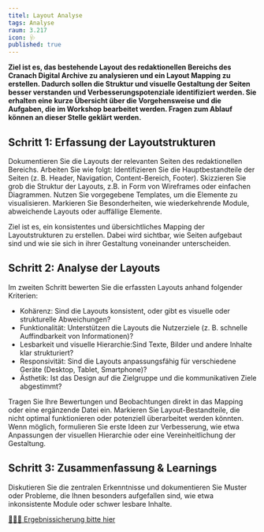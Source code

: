 ```yaml
---
titel: Layout Analyse
tags: Analyse
raum: 3.217
icon: 🩺
published: true
---
```





**Ziel ist es, das bestehende Layout des redaktionellen Bereichs des Cranach Digital Archive zu analysieren und ein Layout Mapping zu erstellen. Dadurch sollen die Struktur und visuelle Gestaltung der Seiten besser verstanden und Verbesserungspotenziale identifiziert werden. Sie erhalten eine kurze Übersicht über die Vorgehensweise und die Aufgaben, die im Workshop bearbeitet werden. Fragen zum Ablauf können an dieser Stelle geklärt werden.**



<div class="is-medium">

## Schritt 1: Erfassung der Layoutstrukturen

Dokumentieren Sie die Layouts der relevanten Seiten des redaktionellen Bereichs. Arbeiten Sie wie folgt:
Identifizieren Sie die Hauptbestandteile der Seiten (z. B. Header, Navigation, Content-Bereich, Footer).
Skizzieren Sie grob die Struktur der Layouts, z.B. in Form von Wireframes oder einfachen Diagrammen. Nutzen Sie vorgegebene Templates, um die Elemente zu visualisieren. Markieren Sie Besonderheiten, wie wiederkehrende Module, abweichende Layouts oder auffällige Elemente.

Ziel ist es, ein konsistentes und übersichtliches Mapping der Layoutstrukturen zu erstellen. Dabei wird sichtbar, wie Seiten aufgebaut sind und wie sie sich in ihrer Gestaltung voneinander unterscheiden.


## Schritt 2: Analyse der Layouts

Im zweiten Schritt bewerten Sie die erfassten Layouts anhand folgender Kriterien:
- Kohärenz: Sind die Layouts konsistent, oder gibt es visuelle oder strukturelle Abweichungen?
- Funktionalität: Unterstützen die Layouts die Nutzerziele (z. B. schnelle Auffindbarkeit von Informationen)?
- Lesbarkeit und visuelle Hierarchie:Sind Texte, Bilder und andere Inhalte klar strukturiert?
- Responsivität: Sind die Layouts anpassungsfähig für verschiedene Geräte (Desktop, Tablet, Smartphone)?
- Ästhetik: Ist das Design auf die Zielgruppe und die kommunikativen Ziele abgestimmt?

Tragen Sie Ihre Bewertungen und Beobachtungen direkt in das Mapping oder eine ergänzende Datei ein. Markieren Sie Layout-Bestandteile, die nicht optimal funktionieren oder potenziell überarbeitet werden könnten. Wenn möglich, formulieren Sie erste Ideen zur Verbesserung, wie etwa Anpassungen der visuellen Hierarchie oder eine Vereinheitlichung der Gestaltung.


## Schritt 3: Zusammenfassung & Learnings

Diskutieren Sie die zentralen Erkenntnisse und dokumentieren Sie Muster oder Probleme, die Ihnen besonders aufgefallen sind, wie etwa inkonsistente Module oder schwer lesbare Inhalte.

[🧑🏽‍🏫 Ergebnissicherung bitte hier](https://miro.com/app/board/uXjVL53RuTs=/?share_link_id=933064673136)

</div>